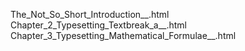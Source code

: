 The_Not_So_Short_Introduction__.html
Chapter_2_Typesetting_Textbreak_a__.html
Chapter_3_Typesetting_Mathematical_Formulae__.html